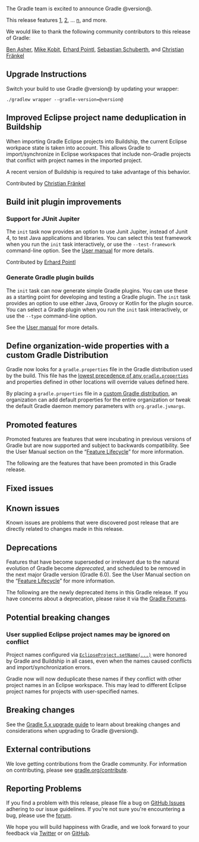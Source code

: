 The Gradle team is excited to announce Gradle @version@.

This release features [1](), [2](), ... [n](), and more.

We would like to thank the following community contributors to this release of Gradle:
<!-- 
Include only their name, impactful features should be called out separately below.
 [Some person](https://github.com/some-person)
-->
[Ben Asher](https://github.com/benasher44),
[Mike Kobit](https://github.com/mkobit),
[Erhard Pointl](https://github.com/epeee),
[Sebastian Schuberth](https://github.com/sschuberth), and
[Christian Fränkel](https://github.com/fraenkelc)

<!-- 
## 1

details of 1

## 2

details of 2

## n
-->

## Upgrade Instructions

Switch your build to use Gradle @version@ by updating your wrapper:

`./gradlew wrapper --gradle-version=@version@`

## Improved Eclipse project name deduplication in Buildship

When importing Gradle Eclipse projects into Buildship, the current Eclipse workpace state is taken into account. This allows Gradle to import/synchronize in Eclipse workspaces that include 
non-Gradle projects that conflict with project names in the imported project.
 
A recent version of Buildship is required to take advantage of this behavior.

Contributed by [Christian Fränkel](https://github.com/fraenkelc)

## Build init plugin improvements

### Support for JUnit Jupiter

The `init` task now provides an option to use Junit Jupiter, instead of Junit 4, to test Java applications and libraries. You can select this test framework when you run the `init` task interactively, or use the `--test-framework` command-line option. See the [User manual](userguide/build_init_plugin.html) for more details.

Contributed by [Erhard Pointl](https://github.com/epeee)

### Generate Gradle plugin builds

The `init` task can now generate simple Gradle plugins. You can use these as a starting point for developing and testing a Gradle plugin. The `init` task provides an option to use either Java, Groovy or Kotlin for the plugin source. You can select a Gradle plugin when you run the `init` task interactively, or use the `--type` command-line option. 

See the [User manual](userguide/build_init_plugin.html) for more details.

## Define organization-wide properties with a custom Gradle Distribution

Gradle now looks for a `gradle.properties` file in the Gradle distribution used by the build.  This file has the [lowest precedence of any `gradle.properties`](userguide/build_environment.html#sec:gradle_configuration_properties) and properties defined in other locations will override values defined here.

By placing a `gradle.properties` file in a [custom Gradle distribution](userguide/organizing_gradle_projects.html#sec:custom_gradle_distribution), an organization can add default properties for the entire organization or tweak the default Gradle daemon memory parameters with `org.gradle.jvmargs`.

## Promoted features
Promoted features are features that were incubating in previous versions of Gradle but are now supported and subject to backwards compatibility.
See the User Manual section on the “[Feature Lifecycle](userguide/feature_lifecycle.html)” for more information.

The following are the features that have been promoted in this Gradle release.

<!--
### Example promoted
-->

## Fixed issues

## Known issues

Known issues are problems that were discovered post release that are directly related to changes made in this release.

## Deprecations

Features that have become superseded or irrelevant due to the natural evolution of Gradle become *deprecated*, and scheduled to be removed
in the next major Gradle version (Gradle 6.0). See the User Manual section on the “[Feature Lifecycle](userguide/feature_lifecycle.html)” for more information.

The following are the newly deprecated items in this Gradle release. If you have concerns about a deprecation, please raise it via the [Gradle Forums](https://discuss.gradle.org).

<!--
### Example deprecation
-->

## Potential breaking changes

### User supplied Eclipse project names may be ignored on conflict

Project names configured via [`EclipseProject.setName(...)`](javadoc/org/gradle/plugins/ide/eclipse/model/EclipseProject.html) were honored by Gradle and Buildship in all cases, even 
when the names caused conflicts and import/synchronization errors. 

Gradle now will now deduplicate these names if they conflict with other project names in an Eclipse workspace. This may lead to different Eclipse project names for projects with user-specified names.

## Breaking changes

<!-- summary and links -->

See the [Gradle 5.x upgrade guide](userguide/upgrading_version_5.html#changes_@baseVersion@) to learn about breaking changes and considerations when upgrading to Gradle @version@.

<!-- Do not add breaking changes here! Add them to the upgrade guide instead. --> 

## External contributions

We love getting contributions from the Gradle community. For information on contributing, please see [gradle.org/contribute](https://gradle.org/contribute).

## Reporting Problems

If you find a problem with this release, please file a bug on [GitHub Issues](https://github.com/gradle/gradle/issues) adhering to our issue guidelines. 
If you're not sure you're encountering a bug, please use the [forum](https://discuss.gradle.org/c/help-discuss).

We hope you will build happiness with Gradle, and we look forward to your feedback via [Twitter](https://twitter.com/gradle) or on [GitHub](https://github.com/gradle).
